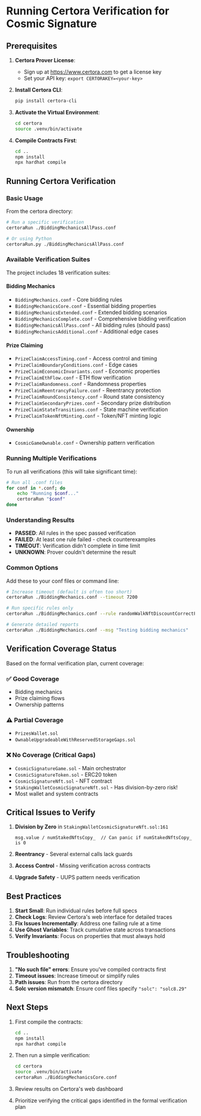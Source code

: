 # Running Certora Verification for Cosmic Signature

## Prerequisites

1. **Certora Prover License**: 
   - Sign up at https://www.certora.com to get a license key
   - Set your API key: `export CERTORAKEY=<your-key>`

2. **Install Certora CLI**:
   ```bash
   pip install certora-cli
   ```

3. **Activate the Virtual Environment**:
   ```bash
   cd certora
   source .venv/bin/activate
   ```

4. **Compile Contracts First**:
   ```bash
   cd ..
   npm install
   npx hardhat compile
   ```

## Running Certora Verification

### Basic Usage

From the certora directory:

```bash
# Run a specific verification
certoraRun ./BiddingMechanicsAllPass.conf

# Or using Python
certoraRun.py ./BiddingMechanicsAllPass.conf
```

### Available Verification Suites

The project includes 18 verification suites:

#### Bidding Mechanics
- `BiddingMechanics.conf` - Core bidding rules
- `BiddingMechanicsCore.conf` - Essential bidding properties  
- `BiddingMechanicsExtended.conf` - Extended bidding scenarios
- `BiddingMechanicsComplete.conf` - Comprehensive bidding verification
- `BiddingMechanicsAllPass.conf` - All bidding rules (should pass)
- `BiddingMechanicsAdditional.conf` - Additional edge cases

#### Prize Claiming
- `PrizeClaimAccessTiming.conf` - Access control and timing
- `PrizeClaimBoundaryConditions.conf` - Edge cases
- `PrizeClaimEconomicInvariants.conf` - Economic properties
- `PrizeClaimEthFlow.conf` - ETH flow verification
- `PrizeClaimRandomness.conf` - Randomness properties
- `PrizeClaimReentrancyFailure.conf` - Reentrancy protection
- `PrizeClaimRoundConsistency.conf` - Round state consistency
- `PrizeClaimSecondaryPrizes.conf` - Secondary prize distribution
- `PrizeClaimStateTransitions.conf` - State machine verification
- `PrizeClaimTokenNftMinting.conf` - Token/NFT minting logic

#### Ownership
- `CosmicGameOwnable.conf` - Ownership pattern verification

### Running Multiple Verifications

To run all verifications (this will take significant time):

```bash
# Run all .conf files
for conf in *.conf; do
    echo "Running $conf..."
    certoraRun "$conf"
done
```

### Understanding Results

- **PASSED**: All rules in the spec passed verification
- **FAILED**: At least one rule failed - check counterexamples
- **TIMEOUT**: Verification didn't complete in time limit
- **UNKNOWN**: Prover couldn't determine the result

### Common Options

Add these to your conf files or command line:

```bash
# Increase timeout (default is often too short)
certoraRun ./BiddingMechanics.conf --timeout 7200

# Run specific rules only
certoraRun ./BiddingMechanics.conf --rule randomWalkNftDiscountCorrectFixed

# Generate detailed reports
certoraRun ./BiddingMechanics.conf --msg "Testing bidding mechanics"
```

## Verification Coverage Status

Based on the formal verification plan, current coverage:

### ✅ Good Coverage
- Bidding mechanics
- Prize claiming flows
- Ownership patterns

### ⚠️ Partial Coverage  
- `PrizesWallet.sol`
- `OwnableUpgradeableWithReservedStorageGaps.sol`

### ❌ No Coverage (Critical Gaps)
- `CosmicSignatureGame.sol` - Main orchestrator
- `CosmicSignatureToken.sol` - ERC20 token
- `CosmicSignatureNft.sol` - NFT contract
- `StakingWalletCosmicSignatureNft.sol` - Has division-by-zero risk!
- Most wallet and system contracts

## Critical Issues to Verify

1. **Division by Zero** in `StakingWalletCosmicSignatureNft.sol:161`
   ```solidity
   msg.value / numStakedNftsCopy_  // Can panic if numStakedNftsCopy_ is 0
   ```

2. **Reentrancy** - Several external calls lack guards

3. **Access Control** - Missing verification across contracts

4. **Upgrade Safety** - UUPS pattern needs verification

## Best Practices

1. **Start Small**: Run individual rules before full specs
2. **Check Logs**: Review Certora's web interface for detailed traces
3. **Fix Issues Incrementally**: Address one failing rule at a time
4. **Use Ghost Variables**: Track cumulative state across transactions
5. **Verify Invariants**: Focus on properties that must always hold

## Troubleshooting

1. **"No such file" errors**: Ensure you've compiled contracts first
2. **Timeout issues**: Increase timeout or simplify rules
3. **Path issues**: Run from the certora directory
4. **Solc version mismatch**: Ensure conf files specify `"solc": "solc8.29"`

## Next Steps

1. First compile the contracts:
   ```bash
   cd ..
   npm install
   npx hardhat compile
   ```

2. Then run a simple verification:
   ```bash
   cd certora
   source .venv/bin/activate
   certoraRun ./BiddingMechanicsCore.conf
   ```

3. Review results on Certora's web dashboard

4. Prioritize verifying the critical gaps identified in the formal verification plan 